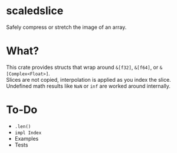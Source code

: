 # scaledslice
Safely compress or stretch the image of an array.

# What?
This crate provides structs that wrap around `&[f32]`, `&[f64]`, or `&[Complex<Float>]`.\
Slices are not copied, interpolation is applied as you index the slice.\
Undefined math results like `NaN` or `inf` are worked around internally.

# To-Do
- `.len()`
- `impl Index`
- Examples
- Tests
